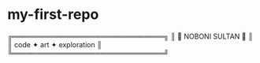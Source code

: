 # my-first-repo
<p align="center">

╔═══════════════════════════════╗
║      🚀 NOBONI SULTAN 🚀       ║
║ code ✦ art ✦ exploration      ║  
╚═══════════════════════════════╝

</p>
